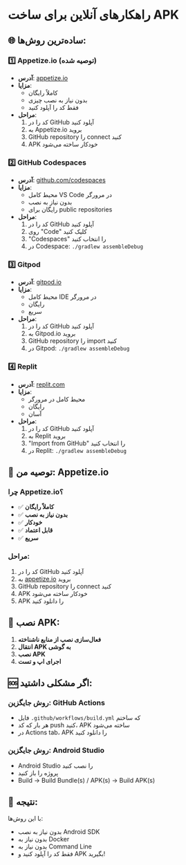 # راهکارهای آنلاین برای ساخت APK

## 🌐 **ساده‌ترین روش‌ها:**

### 1️⃣ **Appetize.io (توصیه شده)**
- **آدرس**: [appetize.io](https://appetize.io)
- **مزایا**: 
  - کاملاً رایگان
  - بدون نیاز به نصب چیزی
  - فقط کد را آپلود کنید
- **مراحل**:
  1. کد را در GitHub آپلود کنید
  2. به Appetize.io بروید
  3. GitHub repository را connect کنید
  4. APK خودکار ساخته می‌شود

### 2️⃣ **GitHub Codespaces**
- **آدرس**: [github.com/codespaces](https://github.com/codespaces)
- **مزایا**:
  - محیط کامل VS Code در مرورگر
  - بدون نیاز به نصب
  - رایگان برای public repositories
- **مراحل**:
  1. کد را در GitHub آپلود کنید
  2. روی "Code" کلیک کنید
  3. "Codespaces" را انتخاب کنید
  4. در Codespace: `./gradlew assembleDebug`

### 3️⃣ **Gitpod**
- **آدرس**: [gitpod.io](https://gitpod.io)
- **مزایا**:
  - محیط کامل IDE در مرورگر
  - رایگان
  - سریع
- **مراحل**:
  1. کد را در GitHub آپلود کنید
  2. به Gitpod.io بروید
  3. GitHub repository را import کنید
  4. در Gitpod: `./gradlew assembleDebug`

### 4️⃣ **Replit**
- **آدرس**: [replit.com](https://replit.com)
- **مزایا**:
  - محیط کامل در مرورگر
  - رایگان
  - آسان
- **مراحل**:
  1. کد را در GitHub آپلود کنید
  2. به Replit بروید
  3. "Import from GitHub" را انتخاب کنید
  4. در Replit: `./gradlew assembleDebug`

## 🎯 **توصیه من: Appetize.io**

### چرا Appetize.io؟
- ✅ **کاملاً رایگان**
- ✅ **بدون نیاز به نصب**
- ✅ **خودکار**
- ✅ **قابل اعتماد**
- ✅ **سریع**

### مراحل:
1. کد را در GitHub آپلود کنید
2. به [appetize.io](https://appetize.io) بروید
3. GitHub repository را connect کنید
4. APK خودکار ساخته می‌شود
5. APK را دانلود کنید

## 📱 **نصب APK:**

1. **فعال‌سازی نصب از منابع ناشناخته**
2. **انتقال APK به گوشی**
3. **نصب APK**
4. **اجرای اپ و تست**

## 🆘 **اگر مشکلی داشتید:**

### **روش جایگزین: GitHub Actions**
- فایل `.github/workflows/build.yml` که ساختم
- هر بار که کد push کنید، APK ساخته می‌شود
- در Actions tab، APK را دانلود کنید

### **روش جایگزین: Android Studio**
- Android Studio را نصب کنید
- پروژه را باز کنید
- Build → Build Bundle(s) / APK(s) → Build APK(s)

## 🎉 **نتیجه:**

با این روش‌ها:
- بدون نیاز به نصب Android SDK
- بدون نیاز به Docker
- بدون نیاز به Command Line
- فقط کد را آپلود کنید و APK بگیرید!
